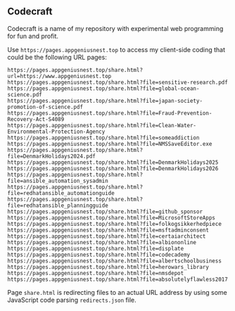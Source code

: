 ## Codecraft
Codecraft is a name of my repository with experimental web programming for fun and profit.

Use `https://pages.appgeniusnest.top` to access my client-side coding that could be the following URL pages:

```
https://pages.appgeniusnest.top/share.html?url=https://www.appgeniusnest.top
https://pages.appgeniusnest.top/share.html?file=sensitive-research.pdf
https://pages.appgeniusnest.top/share.html?file=global-ocean-science.pdf
https://pages.appgeniusnest.top/share.html?file=japan-society-promotion-of-science.pdf
https://pages.appgeniusnest.top/share.html?file=Fraud-Prevention-Recovery-Act-S4089
https://pages.appgeniusnest.top/share.html?file=Clean-Water-Environmental-Protection-Agency
https://pages.appgeniusnest.top/share.html?file=someaddiction
https://pages.appgeniusnest.top/share.html?file=NMSSaveEditor.exe
https://pages.appgeniusnest.top/share.html?file=DenmarkHolidays2024.pdf
https://pages.appgeniusnest.top/share.html?file=DenmarkHolidays2025
https://pages.appgeniusnest.top/share.html?file=DenmarkHolidays2026
https://pages.appgeniusnest.top/share.html?file=ansible_automation_sysadmin
https://pages.appgeniusnest.top/share.html?file=redhatansible_automationguide
https://pages.appgeniusnest.top/share.html?file=redhatansible_planningguide
https://pages.appgeniusnest.top/share.html?file=github_sponsor
https://pages.appgeniusnest.top/share.html?file=MicrosoftStoreApps
https://pages.appgeniusnest.top/share.html?file=folkogsikkerhedpiece
https://pages.appgeniusnest.top/share.html?file=msftadminconsent
https://pages.appgeniusnest.top/share.html?file=certaiarchitect
https://pages.appgeniusnest.top/share.html?file=albiononline
https://pages.appgeniusnest.top/share.html?file=displate
https://pages.appgeniusnest.top/share.html?file=codecademy
https://pages.appgeniusnest.top/share.html?file=albertschoolbusiness
https://pages.appgeniusnest.top/share.html?file=herowars_library
https://pages.appgeniusnest.top/share.html?file=nmsdepot
https://pages.appgeniusnest.top/share.html?file=absolutelyflawless2017
```

Page `share.html` is redirecting files to an actual URL address by using some JavaScript code parsing `redirects.json` file.
